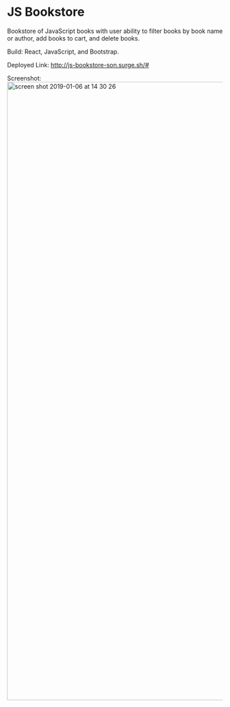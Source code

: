 # JS Bookstore
Bookstore of JavaScript books with user ability to filter books by book name or author, add books to cart, and delete books.

Build: React, JavaScript, and Bootstrap.

Deployed Link: http://js-bookstore-son.surge.sh/#

Screenshot: 
<img width="1440" alt="screen shot 2019-01-06 at 14 30 26" src="https://user-images.githubusercontent.com/36240410/50741799-a4092800-11bf-11e9-8e61-eca533465bfe.png">


